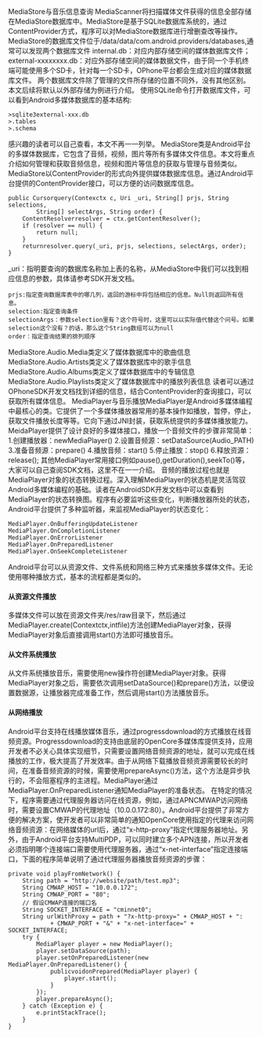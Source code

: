 MediaStore与音乐信息查询
MediaScanner将扫描媒体文件获得的信息全部存储在MediaStore数据库中。MediaStore是基于SQLite数据库系统的，通过ContentProvider方式，程序可以对MediaStore数据库进行增删查改等操作。
MediaStore的数据库文件位于/data/data/com.android.providers/databases,通常可以发现两个数据库文件
internal.db：对应内部存储空间的媒体数据库文件；
external-xxxxxxxx.db：对应外部存储空间的媒体数据文件，由于同一个手机终端可能使用多个SD卡，针对每一个SD卡，OPhone平台都会生成对应的媒体数据库文件。
两个数据库文件除了管理的文件所存储的位置不同外，没有其他区别。本文后续将默认以外部存储为例进行介绍。
使用SQLite命令打开数据库文件，可以看到Android多媒体数据库的基本结构:
```  
>sqlite3external-xxx.db
>.tables
>.schema
```
感兴趣的读者可以自己查看，本文不再一一列举。
MediaStore类是Android平台的多媒体数据库，它包含了音频，视频，图片等所有多媒体文件信息。本文将重点介绍如何管理和获取音频信息，视频和图片等信息的获取与管理与音频类似。
MediaStore以ContentProvider的形式向外提供媒体数据库信息。通过Android平台提供的ContentProvider接口，可以方便的访问数据库信息。
```  
public Cursorquery(Contexctx c, Uri _uri, String[] prjs, String selections,
		String[] selectArgs, String order) {
	ContentResolverresolver = ctx.getContentResolver();
	if (resolver == null) {
		return null;
	}
	returnresolver.query(_uri, prjs, selections, selectArgs, order);
}
```
_uri：指明要查询的数据库名称加上表的名称，从MediaStore中我们可以找到相应信息的参数，具体请参考SDK开发文档。
```  
prjs:指定查询数据库表中的哪几列，返回的游标中将包括相应的信息。Null则返回所有信息。
selection:指定查询条件
selectionArgs：参数selection里有？这个符号时，这里可以以实际值代替这个问号。如果selection这个没有？的话，那么这个String数组可以为null
order：指定查询结果的排列顺序
```
MediaStore.Audio.Media类定义了媒体数据库中的歌曲信息
MediaStore.Audio.Artists类定义了媒体数据库中的歌手信息
MediaStore.Audio.Albums类定义了媒体数据库中的专辑信息
MediaStore.Audio.Playlists类定义了媒体数据库中的播放列表信息
读者可以通过OPhoneSDK开发文档找到详细的信息，结合ContentProvider的查询接口，可以获取所有媒体信息。
MediaPlayer与音乐播放MediaPlayer是Android多媒体编程中最核心的类。它提供了一个多媒体播放器常用的基本操作如播放，暂停，停止，获取文件播放长度等等。它向下通过JNI封装，获取系统提供的多媒体播放能力。
MeidaPlayer提供了设计良好的多媒体接口，播放一个音频文件的步骤非常简单：
1.创建播放器：newMediaPlayer()
2.设置音频源：setDataSource(Audio_PATH)
3.准备音频源：prepare()
4.播放音频：start()
5.停止播放：stop()
6.释放资源：release();
其他MediaPlayer常用接口例如pause(),getDuration(),seekTo()等，大家可以自己查阅SDK文档，这里不在一一介绍。
音频的播放过程也就是MediaPlayer对象的状态转换过程。深入理解MediaPlayer的状态机是灵活驾驭Android多媒体编程的基础。读者在AndroidSDK开发文档中可以查看到MediaPlayer的状态转换图。程序有必要监听这些变化，判断播放器所处的状态，Android平台提供了多种监听器，来监视MediaPlayer的状态变化：
```  
MediaPlayer.OnBufferingUpdateListener
MediaPlayer.OnCompletionListener
MediaPlayer.OnErrorListener
MediaPlayer.OnPreparedListener
MediaPlayer.OnSeekCompleteListener
```
Android平台可以从资源文件、文件系统和网络三种方式来播放多媒体文件。无论使用哪种播放方式，基本的流程都是类似的。
#### 从资源文件播放
多媒体文件可以放在资源文件夹/res/raw目录下，然后通过MediaPlayer.create(Contextctx,intfile)方法创建MediaPlayer对象，获得MediaPlayer对象后直接调用start()方法即可播放音乐。
#### 从文件系统播放
从文件系统播放音乐，需要使用new操作符创建MediaPlayer对象。获得MediaPlayer对象之后，需要依次调用setDataSource()和prepare()方法，以便设置数据源，让播放器完成准备工作，然后调用start()方法播放音乐。
#### 从网络播放
Android平台支持在线播放媒体音乐，通过progressdownload的方式播放在线音频资源。Progressdownload的支持由底层的OpenCore多媒体库提供支持，应用开发者不必关心具体实现细节，只需要设置网络音频资源的地址，就可以完成在线播放的工作，极大提高了开发效率。由于从网络下载播放音频资源需要较长的时间，在准备音频资源的时候，需要使用prepareAsync()方法，这个方法是异步执行的，不会阻塞程序的主进程。MediaPlayer通过MediaPlayer.OnPreparedListener通知MediaPlayer的准备状态。
在特定的情况下，程序需要通过代理服务器访问在线资源，例如，通过APNCMWAP访问网络时，需要设置CMWAP的代理地址（10.0.0.172:80）。Android平台提供了非常方便的解决方案，使开发者可以非常简单的通知OpenCore使用指定的代理来访问网络音频资源：在网络媒体的url后，通过“x-http-proxy”指定代理服务器地址。另外，由于Android平台支持MultiPDP，可以同时建立多个APN连接，所以开发者必须指明哪个连接端口需要使用代理服务器，通过“x-net-interface”指定连接端口，下面的程序简单说明了通过代理服务器播放音频资源的步骤：
```  
private void playFromNetwork() {
	String path = "http://website/path/test.mp3";
	String CMWAP_HOST = "10.0.0.172";
	String CMWAP_PORT = "80";
	// 假设CMWAP连接的端口名
	String SOCKET_INTERFACE = "cminnet0";
	String urlWithProxy = path + "?x-http-proxy=" + CMWAP_HOST + ":
			+ CMWAP_PORT + "&" + "x-net-interface=" + SOCKET_INTERFACE;
	try {
		MediaPlayer player = new MediaPlayer();
		player.setDataSource(path);
		player.setOnPreparedListener(new MediaPlayer.OnPreparedListener() {
			publicvoidonPrepared(MediaPlayer player) {
				player.start();
			}
		});
		player.prepareAsync();
	} catch (Exception e) {
		e.printStackTrace();
	}
}
```